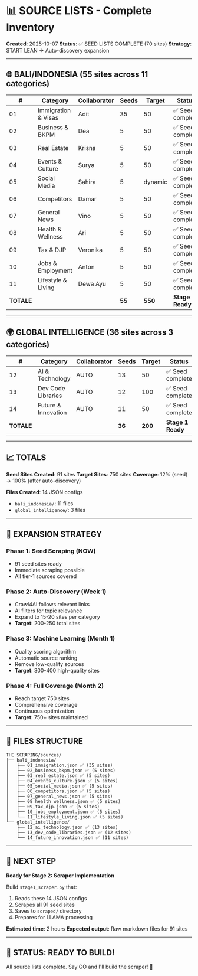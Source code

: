 # 📊 SOURCE LISTS - Complete Inventory

**Created**: 2025-10-07
**Status**: ✅ SEED LISTS COMPLETE (70 sites)
**Strategy**: START LEAN → Auto-discovery expansion

---

## 🌐 BALI/INDONESIA (55 sites across 11 categories)

| # | Category | Collaborator | Seeds | Target | Status |
|---|----------|--------------|-------|--------|--------|
| 01 | Immigration & Visas | Adit | 35 | 50 | ✅ Seed complete |
| 02 | Business & BKPM | Dea | 5 | 50 | ✅ Seed complete |
| 03 | Real Estate | Krisna | 5 | 50 | ✅ Seed complete |
| 04 | Events & Culture | Surya | 5 | 50 | ✅ Seed complete |
| 05 | Social Media | Sahira | 5 | dynamic | ✅ Seed complete |
| 06 | Competitors | Damar | 5 | 50 | ✅ Seed complete |
| 07 | General News | Vino | 5 | 50 | ✅ Seed complete |
| 08 | Health & Wellness | Ari | 5 | 50 | ✅ Seed complete |
| 09 | Tax & DJP | Veronika | 5 | 50 | ✅ Seed complete |
| 10 | Jobs & Employment | Anton | 5 | 50 | ✅ Seed complete |
| 11 | Lifestyle & Living | Dewa Ayu | 5 | 50 | ✅ Seed complete |
| **TOTALE** | | | **55** | **550** | **Stage 1 Ready** |

---

## 🌍 GLOBAL INTELLIGENCE (36 sites across 3 categories)

| # | Category | Collaborator | Seeds | Target | Status |
|---|----------|--------------|-------|--------|--------|
| 12 | AI & Technology | AUTO | 13 | 50 | ✅ Seed complete |
| 13 | Dev Code Libraries | AUTO | 12 | 100 | ✅ Seed complete |
| 14 | Future & Innovation | AUTO | 11 | 50 | ✅ Seed complete |
| **TOTALE** | | | **36** | **200** | **Stage 1 Ready** |

---

## 📈 TOTALS

**Seed Sites Created**: 91 sites
**Target Sites**: 750 sites
**Coverage**: 12% (seed) → 100% (after auto-discovery)

**Files Created**: 14 JSON configs
- `bali_indonesia/`: 11 files
- `global_intelligence/`: 3 files

---

## 🔄 EXPANSION STRATEGY

### **Phase 1: Seed Scraping** (NOW)
- 91 seed sites ready
- Immediate scraping possible
- All tier-1 sources covered

### **Phase 2: Auto-Discovery** (Week 1)
- Crawl4AI follows relevant links
- AI filters for topic relevance
- Expand to 15-20 sites per category
- **Target**: 200-250 total sites

### **Phase 3: Machine Learning** (Month 1)
- Quality scoring algorithm
- Automatic source ranking
- Remove low-quality sources
- **Target**: 300-400 high-quality sites

### **Phase 4: Full Coverage** (Month 2)
- Reach target 750 sites
- Comprehensive coverage
- Continuous optimization
- **Target**: 750+ sites maintained

---

## 📁 FILES STRUCTURE

```
THE SCRAPING/sources/
├── bali_indonesia/
│   ├── 01_immigration.json ✅ (35 sites)
│   ├── 02_business_bkpm.json ✅ (5 sites)
│   ├── 03_real_estate.json ✅ (5 sites)
│   ├── 04_events_culture.json ✅ (5 sites)
│   ├── 05_social_media.json ✅ (5 sites)
│   ├── 06_competitors.json ✅ (5 sites)
│   ├── 07_general_news.json ✅ (5 sites)
│   ├── 08_health_wellness.json ✅ (5 sites)
│   ├── 09_tax_djp.json ✅ (5 sites)
│   ├── 10_jobs_employment.json ✅ (5 sites)
│   └── 11_lifestyle_living.json ✅ (5 sites)
└── global_intelligence/
    ├── 12_ai_technology.json ✅ (13 sites)
    ├── 13_dev_code_libraries.json ✅ (12 sites)
    └── 14_future_innovation.json ✅ (11 sites)
```

---

## 🎯 NEXT STEP

**Ready for Stage 2: Scraper Implementation**

Build `stage1_scraper.py` that:
1. Reads these 14 JSON configs
2. Scrapes all 91 seed sites
3. Saves to `scraped/` directory
4. Prepares for LLAMA processing

**Estimated time**: 2 hours
**Expected output**: Raw markdown files for 91 sites

---

## 🚀 STATUS: READY TO BUILD!

All source lists complete. Say GO and I'll build the scraper! 🎯
